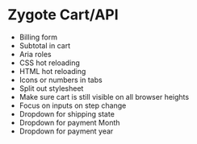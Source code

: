# Zygote Cart/API

- Billing form
- Subtotal in cart
- Aria roles
- CSS hot reloading
- HTML hot reloading
- Icons or numbers in tabs
- Split out stylesheet
- Make sure cart is still visible on all browser heights
- Focus on inputs on step change
- Dropdown for shipping state
- Dropdown for payment Month
- Dropdown for payment year
